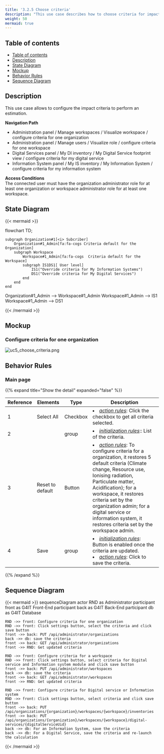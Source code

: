 ```yaml
---
title: '3.2.5 Choose criteria'
description: "This use case describes how to choose criteria for impact calculation and associate them to the organization, to the workspace or to the Information System."
weight: 50
mermaid: true
---
```


## Table of contents

- [Table of contents](#table-of-contents)
- [Description](#description)
- [State Diagram](#state-diagram)
- [Mockup](#mockup)
- [Behavior Rules](#behavior-rules)
- [Sequence Diagram](#sequence-diagram)

## Description

This use case allows to configure the impact criteria to perform an estimation.

**Navigation Path**  
- Administration panel / Manage workspaces / Visualize workspace / configure criteria for one organization
- Administration panel / Manage users / Visualize role / configure criteria for one workspace
- Digital Services panel / My DI inventory / My Digital Service footprint view / configure criteria for my digital service
- Information System panel / My IS inventory / My Information System / configure criteria for my information system

**Access Conditions**  
The connected user must have the organization administrator role for at least one organization
or workspace administrator role for at least one workspace.

## State Diagram
{{< mermaid >}}

flowchart TD;

    subgraph Organization#1[<i> Subcriber]
        Organization#1_Admin[fa:fa-cogs Criteria default for the Organization]
        subgraph Workspace
            Workspace#1_Admin[fa:fa-cogs  Criteria default for the Workspace]
            subgraph IS1DS1[ User level]
                IS1("Override criteria for My Information Systems") 
                DS1("Override criteria for My Digital Services")
            end
        end
    end

Organization#1_Admin --> Workspace#1_Admin
Workspace#1_Admin --> IS1
Workspace#1_Admin --> DS1

{{< /mermaid >}}

## Mockup
### Configure criteria for one organization ###

![uc5_choose_criteria.png](../images/uc5_choose_criteria.png)

## Behavior Rules

### Main page
{{% expand title="Show the detail" expanded="false" %}}

| Reference | Elements         | Type     | Description                                                                                                                                                                                                                                                                                                                                                      |
|-----------|------------------|----------|------------------------------------------------------------------------------------------------------------------------------------------------------------------------------------------------------------------------------------------------------------------------------------------------------------------------------------------------------------------|
| 1         | Select All       | Checkbox | <li><u>*action rules*</u>: Click the checkbox to get all criteria selected.                                                                                                                                                                                                                                                                                      |
| 2         |                  | group    | <li><u>*initialization rules*</u>:: List of the criteria.                                                                                                                                                                                                                                                                                                        |
| 3         | Reset to default | Button   | <li><u>*action rules*</u>: To configure criteria for a organization, it restores 5 default criteria (Climate change, Resource use, Ionising radiation, Particulate matter, Acidification); for a workspace, it restores criteria set by the organization admin; for a digital service or information system, it restores criteria set by the workspace admin. |
| 4         | Save             | group    | <li><u>*initialization rules*</u>: Button is enabled once the criteria are updated. <li><u>*action rules*</u>: Click to save the criteria.                                                                                                                                                                                                                       |

{{% /expand %}}

## Sequence Diagram

{{< mermaid >}}
sequenceDiagram
actor RND as Administrator
participant front as G4IT Front-End
participant back as G4IT Back-End
participant db as G4IT Database

    RND ->> front: Configure criteria for one organization
    RND ->> front: Click settings button, select the criteria and click save button
    front ->> back: PUT /api/administrator/organizations
    back ->> db: save the criteria
    front ->> back: GET /api/administrator/organizations
    front ->> RND: Get updated criteria

    RND ->> front: Configure criteria for a workspace
    RND ->> front: Click settings button, select criteria for Digital service and Information system module and click save button
    front ->> back: PUT /api/administrator/workspaces
    back ->> db: save the criteria
    front ->> back: GET /api/administrator/workspaces
    front ->> RND: Get updated criteria

    RND ->> front: Configure criteria for Digital service or Information system
    RND ->> front: Click settings button, select criteria and click save button
    front ->> back: PUT /api/organizations/{organization}/workspaces/{workspace}/inventories
    front ->> back: PUT /api/organizations/{organization}/workspaces/{workspace}/digital-services/{digitalServiceUid}
    back ->> db: For an Information System, save the criteria
    back ->> db: For a Digital Service, save the criteria and re-launch the calculation

{{< /mermaid >}}
